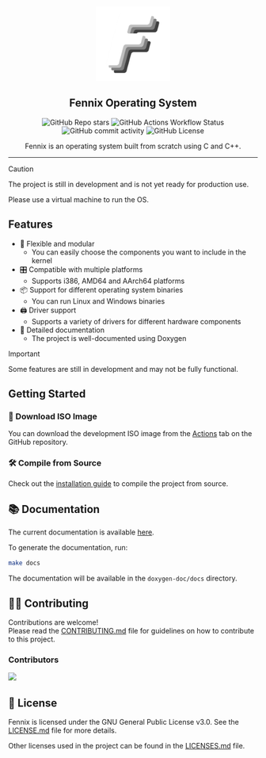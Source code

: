 <div align="center">
<img src="tools/website/assets/logo.png" width="150"/>
<h2>Fennix Operating System</h2>
</div>

<p align="center">
 <p align="center">
        <img alt="GitHub Repo stars" src="https://img.shields.io/github/stars/EnderIce2/Fennix">
    <img alt="GitHub Actions Workflow Status" src="https://img.shields.io/github/actions/workflow/status/EnderIce2/Fennix/makefile.yml">
    <img alt="GitHub commit activity" src="https://img.shields.io/github/commit-activity/m/EnderIce2/Fennix">
    <img alt="GitHub License" src="https://img.shields.io/github/license/EnderIce2/Fennix">
 </p>
</p>

<p align='center'>Fennix is an operating system built from scratch using C and C++.</p>

---

> [!CAUTION]
> The project is still in development and is not yet ready for production use.
>
> Please use a virtual machine to run the OS.

## Features

- 🧩 Flexible and modular
    - You can easily choose the components you want to include in the kernel
- 🎛️ Compatible with multiple platforms
    - Supports i386, AMD64 and AArch64 platforms
- 📦 Support for different operating system binaries
    - You can run Linux and Windows binaries
- 🖨️ Driver support
    - Supports a variety of drivers for different hardware components
- 📖 Detailed documentation
    - The project is well-documented using Doxygen

> [!IMPORTANT]
> Some features are still in development and may not be fully functional.

## Getting Started

### 💾 Download ISO Image

You can download the development ISO image from the [Actions](https://github.com/EnderIce2/Fennix/actions/workflows/makefile.yml) tab on the GitHub repository.

### 🛠️ Compile from Source

Check out the [installation guide](INSTALL.md) to compile the project from source.

## 📚 Documentation

The current documentation is available [here](https://fennix.enderice2.com/docs/index.html).

To generate the documentation, run:

```sh
make docs
```

The documentation will be available in the `doxygen-doc/docs` directory.

## 👨‍💻 Contributing

Contributions are welcome!  
Please read the [CONTRIBUTING.md](CONTRIBUTING.md) file for guidelines on how to contribute to this project.

### Contributors

<a href="https://github.com/EnderIce2/Fennix/graphs/contributors">
    <img src="https://contrib.rocks/image?repo=EnderIce2/Fennix" />
</a>

## 📃 License

Fennix is licensed under the GNU General Public License v3.0.
See the [LICENSE.md](LICENSE.md) file for more details.

Other licenses used in the project can be found in the [LICENSES.md](LICENSES.md) file.

